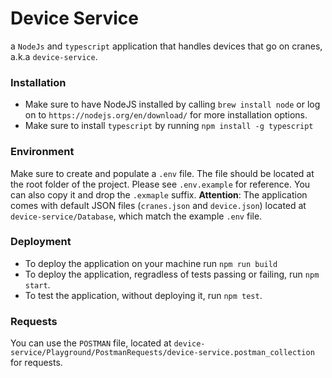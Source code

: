 # Device Service
a `NodeJs` and `typescript` application that handles devices that go on cranes, a.k.a `device-service`.

### Installation
* Make sure to have NodeJS installed by calling `brew install node` or log on to `https://nodejs.org/en/download/` for more installation options.
* Make sure to install `typescript` by running `npm install -g typescript`

### Environment 
Make sure to create and populate a `.env` file. The file should be located at the root folder of the project.
Please see `.env.example` for reference. You can also copy it and drop the `.exmaple` suffix.
**Attention**: The application comes with default JSON files (`cranes.json` and `device.json`) located at `device-service/Database`, which match the example `.env` file.

### Deployment
* To deploy the application on your machine run `npm run build`
* To deploy the application, regradless of tests passing or failing, run `npm start`.
* To test the application, without deploying it, run `npm test`.

### Requests
You can use the `POSTMAN` file, located at `device-service/Playground/PostmanRequests/device-service.postman_collection` for requests.
